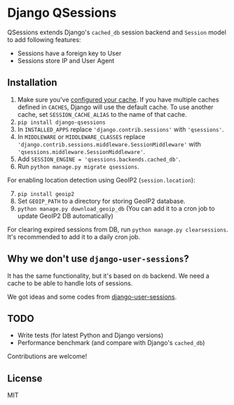 # Django QSessions

QSessions extends Django's `cached_db` session backend and `Session` model to add following features:

- Sessions have a foreign key to User
- Sessions store IP and User Agent

## Installation

1. Make sure you've [configured your cache](https://docs.djangoproject.com/en/dev/topics/cache/).
If you have multiple caches defined in `CACHES`, Django will use the default cache. To use another
cache, set `SESSION_CACHE_ALIAS` to the name of that cache.
2. `pip install django-qsessions`
3. In `INSTALLED_APPS` replace `'django.contrib.sessions'` with `'qsessions'`.
4. In `MIDDLEWARE` or `MIDDLEWARE_CLASSES` replace `'django.contrib.sessions.middleware.SessionMiddleware'` with `'qsessions.middleware.SessionMiddleware'`.
5. Add `SESSION_ENGINE = 'qsessions.backends.cached_db'`.
6. Run `python manage.py migrate qsessions`.

For enabling location detection using GeoIP2 (`session.location`):

7. `pip install geoip2`
8. Set `GEOIP_PATH` to a directory for storing GeoIP2 database.
9. `python manage.py download_geoip_db` (You can add it to a cron job to update GeoIP2 DB automatically)

For clearing expired sessions from DB, run `python manage.py clearsessions`. It's recommended to add it to a daily cron job.

## Why we don't use `django-user-sessions`?

It has the same functionality, but it's based on `db` backend. We need a cache
to be able to handle lots of sessions.

We got ideas and some codes from [django-user-sessions](https://github.com/Bouke/django-user-sessions).

## TODO

- Write tests (for latest Python and Django versions)
- Performance benchmark (and compare with Django's `cached_db`)

Contributions are welcome!

## License

MIT